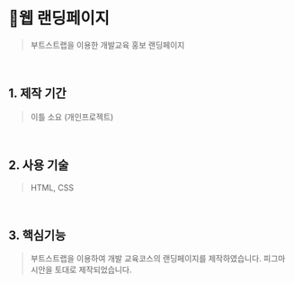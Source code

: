 # :pushpin:웹 랜딩페이지
>부트스트랩을 이용한 개발교육 홍보 랜딩페이지

<br />

## 1. 제작 기간 
>이틀 소요 (개인프로젝트)

<br />

## 2. 사용 기술
>HTML, CSS

<br />

## 3. 핵심기능 
>부트스트랩을 이용하여 개발 교육코스의 랜딩페이지를 제작하였습니다.
>피그마 시안을 토대로 제작되었습니다. 
